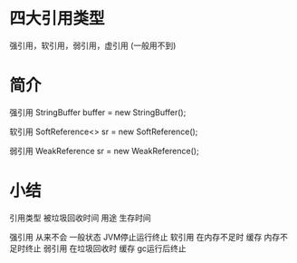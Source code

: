 # 四大引用类型

强引用，软引用，弱引用，虚引用 (一般用不到)

# 简介
强引用
StringBuffer buffer = new StringBuffer();

软引用
SoftReference<> sr = new SoftReference();

弱引用
WeakReference sr = new WeakReference();


# 小结
引用类型	    被垃圾回收时间	    用途	        生存时间

强引用	    从来不会	        一般状态	    JVM停止运行终止
软引用	    在内存不足时	    缓存	        内存不足时终止
弱引用	    在垃圾回收时	    缓存	        gc运行后终止
